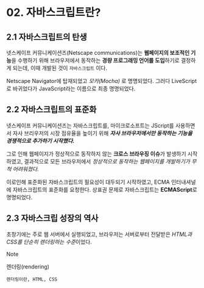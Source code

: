 # 02. 자바스크립트란?

## 2.1 자바스크립트의 탄생

넷스케이프 커뮤니케이션즈(Netscape communications)는 **웹페이지의 보조적인 기능**을 수행하기 위해 브라우저에서 동작하는 **경량 프로그래밍 언어를 도입**하기로 결정하게 되는데, 이때 개발된 것이 `자바스크립트` 이다.

Netscape Navigator에 탑재되었고 *모카(Mocha)* 로 명명되었다. 그러다 LiveScript로 바귀었다가 JavaScript라는 이름으로 최종 명명되었다.

## 2.2 자바스크립트의 표준화

넷스케이프 커뮤니케이션즈는 자바스크립트를, 마이크로소프트는 JScript를 사용하면서 자사 브리우저의 시장 점유율을 높이기 위해 ***자사 브라우저에서만 동작하는 기능을 경쟁적으로 추가하기 시작했다.***

그로 인해 웹페이지가 정상적으로 동작하지 않는 **크로스 브라우징 이슈**가 발생하기 시작하였고, 결과적으로 모든 브라우저에서 *정상적으로 동작하는 웹페이지를 개발하기가 무척 어려워졌다.*

이로인해 표준화된 자바스크립트의 필요성이 대두되기 시작하였고, ECMA 인터내셔널에 자바스크립트의 표준화를 요청한다. 상표권 문제로 자바스크립트는 **ECMAScript**로 명명되었다.

## 2.3 자바스크립 성장의 역사

초창기에는 주로 웹 서버에서 실행되었고, 브라우저는 서버로부터 전달받은 *HTML과 CSS를 단순히 렌더링하는 수준*이었다.

> [!NOTE]
> 렌더링(rendering)
```
렌더링이란, HTML, CSS
```